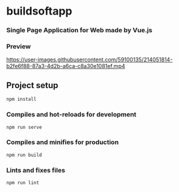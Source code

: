 # buildsoftapp

### Single Page Application for Web made by Vue.js 

### Preview



https://user-images.githubusercontent.com/59100135/214051814-b2fe6f88-87a3-4d2b-a6ca-c8a30e1081ef.mp4



## Project setup
```
npm install
```

### Compiles and hot-reloads for development
```
npm run serve
```

### Compiles and minifies for production
```
npm run build
```

### Lints and fixes files
```
npm run lint
```

